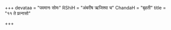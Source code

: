 +++
devataa = "पवमानः सोमः"
RShiH = "अंबरीष ऋजिश्वा च"
ChandaH = "बृहती"
title = "११ ते प्रत्नासो"

+++
